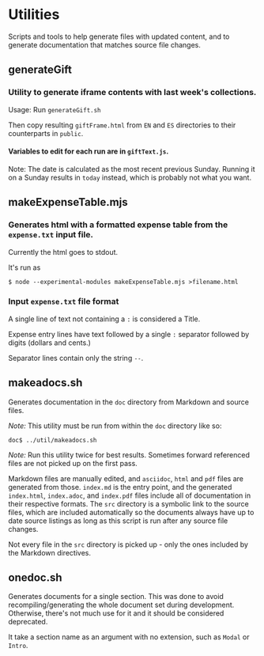 # Utilities
Scripts and tools to help generate files with updated
content, and to generate documentation that matches source file changes.

## generateGift
### Utility to generate iframe contents with last week's collections.
Usage: Run `generateGift.sh`

Then copy resulting `giftFrame.html` from `EN` and `ES` directories to their counterparts in `public`.
#### Variables to edit for each run are in `giftText.js`.

Note: The date is calculated as the most recent previous
Sunday. Running it on a Sunday results in `today` instead, which is
probably not what you want.

## makeExpenseTable.mjs
### Generates html with a formatted expense table from the `expense.txt` input file.

Currently the html goes to stdout.

It's run as
```
$ node --experimental-modules makeExpenseTable.mjs >filename.html
```
### Input `expense.txt` file format
A single line of text not containing a `:` is considered a Title.

Expense entry lines have text followed by a single `:` separator followed by digits (dollars and cents.)

Separator lines contain only the string `--`.

## makeadocs.sh
Generates documentation in the `doc` directory from Markdown and source files.

_Note:_ This utility must be run from within the `doc` directory like so:
```
doc$ ../util/makeadocs.sh
```
_Note:_ Run this utility twice for best results. Sometimes forward referenced
files are not picked up on the first pass.

Markdown files are manually edited, and `asciidoc`, `html` and `pdf` files are
generated from those. `index.md` is the entry point, and the generated
`index.html`, `index.adoc`, and `index.pdf` files include all of
documentation in their respective formats. The `src`
directory is a symbolic link to the source files, which are included
automatically so the documents always have up to date source listings
as long as this script is run after any source file changes.

Not every file in the `src` directory is picked up - only the ones
included by the Markdown directives.
## onedoc.sh
Generates documents for a single section. This was done to avoid
recompiling/generating the whole document set during
development. Otherwise, there's not much use for it and it should be
considered deprecated.

It take a section name as an argument with no extension, such as
`Modal` or `Intro`.

